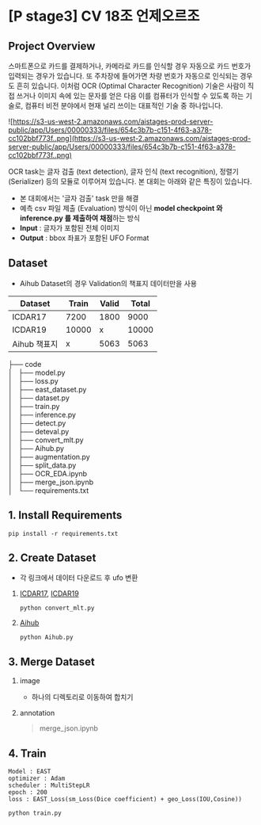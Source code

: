 # [P stage3] CV 18조 언제오르조

## Project Overview
스마트폰으로 카드를 결제하거나, 카메라로 카드를 인식할 경우 자동으로 카드 번호가 입력되는 경우가 있습니다. 또 주차장에 들어가면 차량 번호가 자동으로 인식되는 경우도 흔히 있습니다. 이처럼 OCR (Optimal Character Recognition) 기술은 사람이 직접 쓰거나 이미지 속에 있는 문자를 얻은 다음 이를 컴퓨터가 인식할 수 있도록 하는 기술로, 컴퓨터 비전 분야에서 현재 널리 쓰이는 대표적인 기술 중 하나입니다.

![https://s3-us-west-2.amazonaws.com/aistages-prod-server-public/app/Users/00000333/files/654c3b7b-c151-4f63-a378-cc102bbf773f..png](https://s3-us-west-2.amazonaws.com/aistages-prod-server-public/app/Users/00000333/files/654c3b7b-c151-4f63-a378-cc102bbf773f..png)

OCR task는 글자 검출 (text detection), 글자 인식 (text recognition), 정렬기 (Serializer) 등의 모듈로 이루어져 있습니다. 본 대회는 아래와 같은 특징이 있습니다.

- 본 대회에서는 '글자 검출' task 만을 해결
- 예측 csv 파일 제출 (Evaluation) 방식이 아닌 **model checkpoint 와 inference.py 를 제출하여 채점**하는 방식
- **Input** : 글자가 포함된 전체 이미지
- **Output** : bbox 좌표가 포함된 UFO Format



## Dataset
- Aihub Dataset의 경우 Validation의 책표지 데이터만을 사용

|Dataset|Train|Valid|Total|
|---|---|---|---|
|ICDAR17|7200|1800|9000|
|ICDAR19|10000| x |10000|
|Aihub 책표지| x | 5063 |5063|

├── code  
│   ├── model.py  
│   ├── loss.py  
│   ├── east_dataset.py  
│   ├── dataset.py  
│   ├── train.py  
│   ├── inference.py  
│   ├── detect.py  
│   ├── deteval.py  
│   ├── convert_mlt.py  
│   ├── Aihub.py  
│   ├── augmentation.py  
│   ├── split_data.py  
│   ├── OCR_EDA.ipynb  
│   ├── merge_json.ipynb  
│   └── requirements.txt

## 1. Install Requirements
```
pip install -r requirements.txt
```

## 2. Create Dataset
- 각 링크에서 데이터 다운로드 후 ufo 변환
1. [ICDAR17](https://rrc.cvc.uab.es/?ch=8&com=downloads), [ICDAR19](https://rrc.cvc.uab.es/?ch=15&com=downloads)
    ```
    python convert_mlt.py
    ```
    
2. [Aihub](https://aihub.or.kr/aidata/33985/download)
    ```
    python Aihub.py
    ```

## 3. Merge Dataset
1. image
   - 하나의 디렉토리로 이동하여 합치기
  
2. annotation
    > merge_json.ipynb

## 4. Train
```
Model : EAST
optimizer : Adam
scheduler : MultiStepLR
epoch : 200
loss : EAST_Loss(sm_Loss(Dice coefficient) + geo_Loss(IOU,Cosine))
```

```
python train.py
```